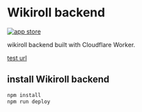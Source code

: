 # Wikiroll backend

[![app store](https://img.shields.io/badge/any_App-Store_Wikiroll-blue)](https://github.com/tinoschroeter/wikiroll#readme)

wikiroll backend built with Cloudflare Worker.

[test url](https://wikiroll.tino-schroeter8146.workers.dev/api/rest_v1/all/de/1)

## install Wikiroll backend

```bash
npm install
npm run deploy
```
